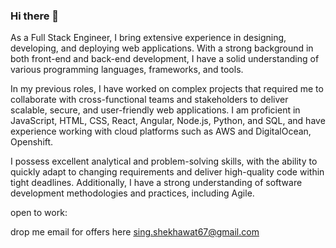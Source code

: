 ### Hi there 👋

As a Full Stack Engineer, I bring extensive experience in designing, developing, and deploying web applications. With a strong background in both front-end and back-end development, I have a solid understanding of various programming languages, frameworks, and tools.

In my previous roles, I have worked on complex projects that required me to collaborate with cross-functional teams and stakeholders to deliver scalable, secure, and user-friendly web applications. I am proficient in JavaScript, HTML, CSS, React, Angular, Node.js, Python, and SQL, and have experience working with cloud platforms such as AWS and DigitalOcean, Openshift.

I possess excellent analytical and problem-solving skills, with the ability to quickly adapt to changing requirements and deliver high-quality code within tight deadlines. Additionally, I have a strong understanding of software development methodologies and practices, including Agile.


open to work:

drop me email for offers here sing.shekhawat67@gmail.com
